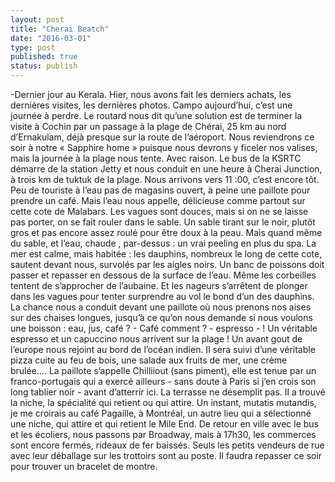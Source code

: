 ```yaml
---
layout: post
title: "Cherai Beatch"
date: "2016-03-01"
type: post
published: true
status: publish
---
```


\-Dernier jour au Kerala. Hier, nous avons fait les derniers achats, les dernières visites, les dernières photos. Campo aujourd’hui, c’est une journée à perdre. Le routard nous dit qu’une solution est de terminer la visite à Cochin par un passage à la plage de Chérai, 25 km au nord d’Ernakulam, déjà presque sur la route de l’aéroport. Nous reviendrons ce soir à notre « Sapphire home » puisque nous devrons y ficeler nos valises, mais la journée à la plage nous tente. Avec raison. Le bus de la KSRTC démarre de la station Jetty et nous conduit en une heure à Cherai Junction, à trois km de tuktuk de la plage. Nous arrivons vers 11 :00, c’est encore tôt. Peu de touriste à l’eau pas de magasins ouvert, à peine une paillote pour prendre un café. Mais l’eau nous appelle, délicieuse comme partout sur cette cote de Malabars. Les vagues sont douces, mais si on ne se laisse pas porter, on se fait rouler dans le sable. Un sable tirant sur le noir, plutôt gros et pas encore assez roulé pour être doux à la peau. Mais quand même du sable, et l’eau, chaude , par-dessus : un vrai peeling en plus du spa. La mer est calme, mais habitée : les dauphins, nombreux le long de cette cote, sautent devant nous, survolés par les aigles noirs. Un banc de poissons doit passer et repasser en dessous de la surface de l’eau. Même les corbeilles tentent de s’approcher de l’aubaine. Et les nageurs s’arrêtent de plonger dans les vagues pour tenter surprendre au vol le bond d’un des dauphins. La chance nous a conduit devant une paillote où nous prenons nos aises sur des chaises longues, jusqu’à ce qu’on nous demande si nous voulons une boisson : eau, jus, café ? - Café comment ? - espresso - ! Un véritable espresso et un capuccino nous arrivent sur la plage ! Un avant gout de l’europe nous rejoint au bord de l’océan indien. Il sera suivi d’une véritable pizza cuite au feu de bois, une salade aux fruits de mer, une crème brulée…. La paillote s’appelle Chilliiout (sans piment), elle est tenue par un franco-portugais qui a exercé ailleurs - sans doute à Paris si j’en crois son long tablier noir - avant d’atterrir ici. La terrasse ne désemplit pas. Il a trouvé la niche, la spécialité qui retient ou qui attire. Un instant, mutatis mutandis, je me croirais au café Pagaille, à Montréal, un autre lieu qui a sélectionné une niche, qui attire et qui retient le Mile End. De retour en ville avec le bus et les écoliers, nous passons par Broadway, mais à 17h30, les commerces sont encore fermés, rideaux de fer baissés. Seuls les petits vendeurs de rue avec leur déballage sur les trottoirs sont au poste. Il faudra repasser ce soir pour trouver un bracelet de montre.
